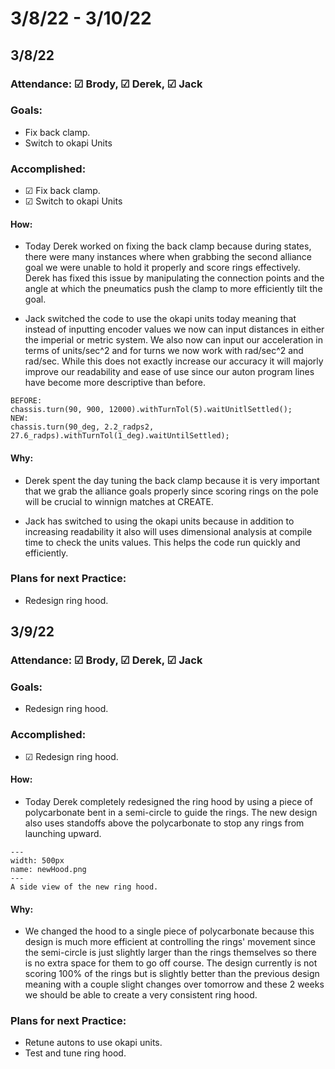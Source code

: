 # 3/8/22 - 3/10/22
## 3/8/22 
### Attendance: &#9745;  Brody, &#9745; Derek, &#9745; Jack
### Goals:
- Fix back clamp.
- Switch to okapi Units

### Accomplished:
- &#9745; Fix back clamp.
- &#9745; Switch to okapi Units

#### How:
- Today Derek worked on fixing the back clamp because during states, there were many instances where when grabbing the second alliance goal we were unable to hold it properly and score rings effectively. Derek has fixed this issue by manipulating the connection points and the angle at which the pneumatics push the clamp to more efficiently tilt the goal. 

- Jack switched the code to use the okapi units today meaning that instead of inputting encoder values we now can input distances in either the imperial or metric system. We also now can input our acceleration in terms of units/sec^2 and for turns we now work with rad/sec^2 and rad/sec. While this does not exactly increase our accuracy it will majorly improve our readability and ease of use since our auton program lines have become more descriptive than before.

```{code}
BEFORE:
chassis.turn(90, 900, 12000).withTurnTol(5).waitUnitlSettled();
NEW:
chassis.turn(90_deg, 2.2_radps2, 27.6_radps).withTurnTol(1_deg).waitUntilSettled);
```
#### Why:
- Derek spent the day tuning the back clamp because it is very important that we grab the alliance goals properly since scoring rings on the pole will be crucial to winnign matches at CREATE.

- Jack has switched to using the okapi units because in addition to increasing readability it also will uses dimensional analysis at compile time to check the units values. This helps the code run quickly and efficiently.  

### Plans for next Practice:
- Redesign ring hood.


## 3/9/22 
### Attendance: &#9745;  Brody, &#9745; Derek, &#9745; Jack
### Goals:
- Redesign ring hood.

### Accomplished:
- &#9745; Redesign ring hood.

#### How:
- Today Derek completely redesigned the ring hood by using a piece of polycarbonate bent in a semi-circle to guide the rings. The new design also uses standoffs above the polycarbonate to stop any rings from launching upward.

```{figure} ././_images/march/newHood.jpg
---
width: 500px
name: newHood.png
---
A side view of the new ring hood.
```

#### Why:
- We changed the hood to a single piece of polycarbonate because this design is much more efficient at controlling the rings' movement since the semi-circle is just slightly larger than the rings themselves so there is no extra space for them to go off course. The design currently is not scoring 100% of the rings but is slightly better than the previous design meaning with a couple slight changes over tomorrow and these 2 weeks we should be able to create a very consistent ring hood.
### Plans for next Practice:
- Retune autons to use okapi units.
- Test and tune ring hood.




